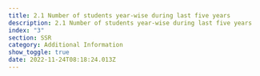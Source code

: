 ```yaml
---
title: 2.1 Number of students year-wise during last five years
description: 2.1 Number of students year-wise during last five years
index: "3"
section: SSR
category: Additional Information
show_toggle: true
date: 2022-11-24T08:18:24.013Z
---
```

